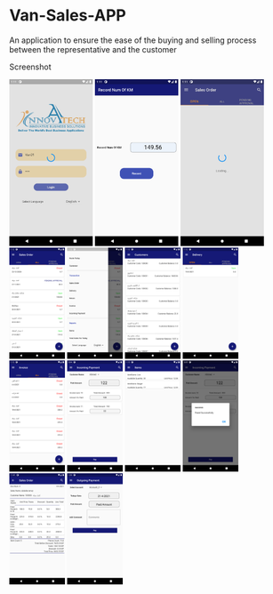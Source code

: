 # Van-Sales-APP
An application to ensure the ease of the buying and selling process between the representative and the customer

Screenshot
<p>
  <img src="1.png" width="150",height="200" />
  <img src="2.png" width="150",height="200" />
  <img src="3.png" width="150",height="200" />
  <img src="4.png" width="100",height="150" />
  <img src="5.png" width="100",height="150" />
  <img src="6.png" width="100",height="150" />
  <img src="7.png" width="100",height="150" />
  <img src="8.png" width="100",height="150" />
  <img src="9.png" width="100",height="150" />
  <img src="10.png" width="100",height="150" />
  <img src="11.png" width="100",height="150" />
  <img src="12.png" width="100",height="150" />
  <img src="13.png" width="100",height="150" />
   </p>
